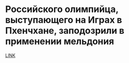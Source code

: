 # Российского олимпийца, выступающего на Играх в Пхенчхане, заподозрили в применении мельдония



[LINK](https://varlamov.ru/2789075.html)